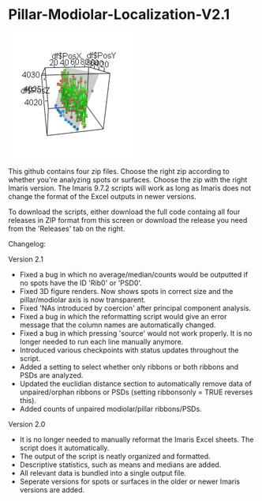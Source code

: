 # Pillar-Modiolar-Localization-V2.1
![](output.gif)

This github contains four zip files. Choose the right zip according to whether you're analyzing spots or surfaces.
Choose the zip with the right Imaris version. The Imaris 9.7.2 scripts will work as long as Imaris does not change the format of the Excel outputs in newer versions.

To download the scripts, either download the full code containg all four releases in ZIP format from this screen or download the release you need from the 'Releases' tab on the right.

Changelog:



Version 2.1
- Fixed a bug in which no average/median/counts would be outputted if no spots have the ID 'Rib0' or 'PSD0'.
- Fixed 3D figure renders. Now shows spots in correct size and the pillar/modiolar axis is now transparent.
- Fixed 'NAs introduced by coercion' after principal component analysis.
- Fixed a bug in which the reformatting script would give an error message that the column names are automatically changed.
- Fixed a bug in which pressing 'source' would not work properly. It is no longer needed to run each line manually anymore. 
- Introduced various checkpoints with status updates throughout the script.
- Added a setting to select whether only ribbons or both ribbons and PSDs are analyzed.
- Updated the euclidian distance section to automatically remove data of unpaired/orphan ribbons or PSDs (setting ribbonsonly = TRUE reverses this).
- Added counts of unpaired modiolar/pillar ribbons/PSDs.

Version 2.0
- It is no longer needed to manually reformat the Imaris Excel sheets. The script does it automatically.
- The output of the script is neatly organized and formatted.
- Descriptive statistics, such as means and medians are added.
- All relevant data is bundled into a single output file.
- Seperate versions for spots or surfaces in the older or newer Imaris versions are added.
